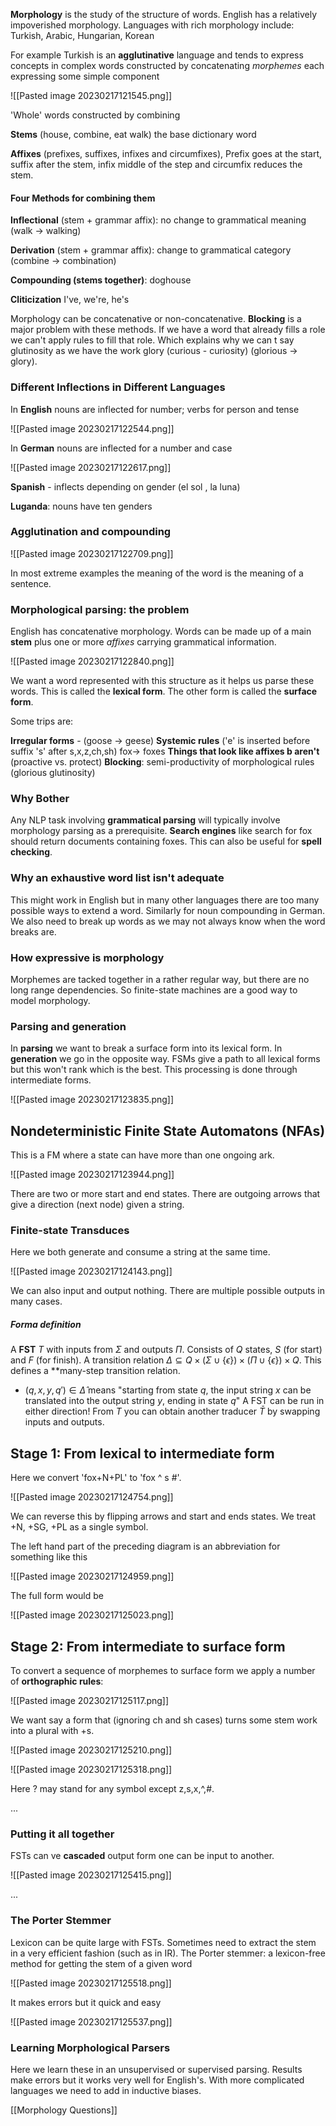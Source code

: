 **Morphology** is the study of the structure of words. English has a relatively impoverished morphology. Languages with rich morphology include: Turkish, Arabic, Hungarian, Korean

For example Turkish is an **agglutinative** language and tends to express concepts in complex words constructed by concatenating *morphemes* each expressing some simple component

![[Pasted image 20230217121545.png]]

'Whole' words constructed by combining

**Stems** (house, combine, eat walk) the base dictionary word

**Affixes** (prefixes, suffixes, infixes and circumfixes), Prefix goes at the start, suffix after the stem, infix middle of the step and circumfix reduces the stem.

#### Four Methods for combining them
**Inflectional** (stem + grammar affix): no change to grammatical meaning (walk -> walking)

**Derivation** (stem + grammar affix): change to grammatical category (combine -> combination)

**Compounding (stems together)**: doghouse

**Cliticization**  I've, we're, he's

Morphology can be concatenative or non-concatenative. **Blocking** is a major problem with these methods. If we have a word that already fills a role we can't apply rules to fill that role. Which explains why we can t say glutinosity as we have the work glory (curious - curiosity) (glorious -> glory).

### Different Inflections in Different Languages
In **English** nouns are inflected for number; verbs for person and tense

![[Pasted image 20230217122544.png]]

In **German** nouns are inflected for a number and case

![[Pasted image 20230217122617.png]]

**Spanish** - inflects depending on gender (el sol , la luna)

**Luganda**: nouns have ten genders

### Agglutination and compounding

![[Pasted image 20230217122709.png]]

In most extreme examples the meaning of the word is the meaning of a sentence.

### Morphological parsing: the problem
English has concatenative morphology. Words can be made up of a main **stem** plus one or more *affixes* carrying grammatical information.

![[Pasted image 20230217122840.png]]

We want a word represented with this structure as it helps us parse these words. This is called the **lexical form**. The other form is called the **surface form**. 

Some trips are:

**Irregular forms** - (goose -> geese)
**Systemic rules** ('e' is inserted before suffix 's' after s,x,z,ch,sh) fox-> foxes
**Things that look like affixes b aren't** (proactive vs. protect)
**Blocking**: semi-productivity of morphological rules (glorious glutinosity)

### Why Bother
Any NLP task involving **grammatical parsing** will typically involve morphology parsing as a prerequisite. **Search engines** like search for fox should return documents containing foxes. This can also be useful for **spell checking**.

### Why an exhaustive word list isn't adequate
This might work in English but in many other languages there are too many possible ways to extend a word. Similarly for noun compounding in German. We also need to break up words as we may not always know when the word breaks are.

### How expressive is morphology
Morphemes are tacked together in a rather regular way, but there are no long range dependencies. So finite-state machines are a good way to model morphology.

### Parsing and generation
In **parsing** we want to break a surface form into its lexical form. In **generation** we go in the opposite way. FSMs give a path to all lexical forms but this won't rank which is the best.  This processing is done through intermediate forms.

![[Pasted image 20230217123835.png]]

## Nondeterministic Finite State Automatons (NFAs)
This is a FM where a state can have more than one ongoing ark.

![[Pasted image 20230217123944.png]]

There are two or more start and end states. There are outgoing arrows that give a direction (next node) given a string.

### Finite-state Transduces
Here we both generate and consume a string at the same time.

![[Pasted image 20230217124143.png]]

We can also input and output nothing. There are multiple possible outputs in many cases.

##### Forma definition
A **FST**  $T$ with inputs from $\Sigma$ and outputs $\Pi$. Consists of $Q$ states, $S$ (for start) and $F$ (for finish). A transition relation $\Delta\subseteq Q\times (\Sigma\cup\{\epsilon\})\times(\Pi\cup\{\epsilon\})\times Q$. This defines a **many-step transition relation.

- $(q,x,y,q')\in\hat\Delta$ means "starting from state $q$, the input string $x$ can be translated into the output string $y$, ending in state $q$"
A FST can be run in either direction! From $T$ you can obtain another traducer $\bar T$ by swapping inputs and outputs.

## Stage 1: From lexical to intermediate form
Here we convert 'fox+N+PL' to 'fox ^ s #'.

![[Pasted image 20230217124754.png]]

We can reverse this by flipping arrows and start and ends states. We treat +N, +SG, +PL as a single symbol. 

The left hand part of the preceding diagram is an abbreviation for something like this

![[Pasted image 20230217124959.png]]

The full form would be 

![[Pasted image 20230217125023.png]]

## Stage 2: From intermediate to surface form
To convert a sequence of morphemes to surface form we apply a number of **orthographic rules**:

![[Pasted image 20230217125117.png]]

We want say a form that (ignoring ch and sh cases) turns some stem work into a plural with +s.

![[Pasted image 20230217125210.png]]

![[Pasted image 20230217125318.png]]

Here ? may stand for any symbol except z,s,x,^,#.

...

### Putting it all together
FSTs can ve **cascaded** output form one can be input to another.

![[Pasted image 20230217125415.png]]

...

### The Porter Stemmer
Lexicon can be quite large with FSTs. Sometimes need to extract the stem in a very efficient fashion (such as in IR). The Porter stemmer: a lexicon-free method for getting the stem of a given word

![[Pasted image 20230217125518.png]]

It makes errors but it quick and easy

![[Pasted image 20230217125537.png]]

### Learning Morphological Parsers
Here we learn these in an unsupervised or supervised parsing. Results make errors but it works very well for English's. With more complicated languages we need to add in inductive biases.

[[Morphology Questions]]


